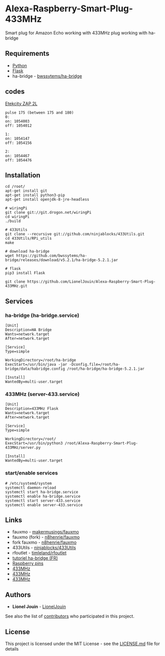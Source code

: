 # Alexa-Raspberry-Smart-Plug-433MHz

Smart plug for Amazon Echo working with 433MHz plug working with ha-bridge

## Requirements

* [Python](https://www.python.org/)
* [Flask](http://flask.pocoo.org/)
* ha-bridge - [bwssytems/ha-bridge](https://github.com/bwssytems/ha-bridge)

## codes

[Etekcity ZAP 2L](https://www.amazon.fr/dp/B01M262058/)
```
pulse 175 (between 175 and 180) 
0:
on: 1054003
off: 1054012

1:
on: 1054147
off: 1054156

2:
on: 1054467
off: 1054476
```

## Installation

```
cd /root/
apt-get install git
apt-get install python3-pip
apt-get install openjdk-8-jre-headless

# wiringPi
git clone git://git.drogon.net/wiringPi
cd wiringPi
./build

# 433Utils
git clone --recursive git://github.com/ninjablocks/433Utils.git
cd 433Utils/RPi_utils
make

# download ha-bridge
wget https://github.com/bwssytems/ha-bridge/releases/download/v5.2.1/ha-bridge-5.2.1.jar

# flask
pip3 install Flask

git clone https://github.com/LionelJouin/Alexa-Raspberry-Smart-Plug-433MHz.git
```

## Services

### ha-bridge (ha-bridge.service)

```
[Unit]
Description=HA Bridge
Wants=network.target
After=network.target

[Service]
Type=simple

WorkingDirectory=/root/ha-bridge
ExecStart=/usr/bin/java -jar -Dconfig.file=/root/ha-bridge/data/habridge.config /root/ha-bridge/ha-bridge-5.2.1.jar

[Install]
WantedBy=multi-user.target
```

### 433MHz (server-433.service)

```
[Unit]
Description=433MHz Flask
Wants=network.target
After=network.target

[Service]
Type=simple

WorkingDirectory=/root/
ExecStart=/usr/bin/python3 /root/Alexa-Raspberry-Smart-Plug-433MHz/server.py

[Install]
WantedBy=multi-user.target
```

### start/enable services

```
# /etc/systemd/system
systemctl daemon-reload
systemctl start ha-bridge.service
systemctl enable ha-bridge.service
systemctl start server-433.service
systemctl enable server-433.service
```

## Links

* fauxmo - [makermusings/fauxmo](https://github.com/makermusings/fauxmo)
* fauxmo (fork) - [n8henrie/fauxmo](https://github.com/n8henrie/fauxmo)
* fork fauxmo - [n8henrie/fauxmo](https://github.com/n8henrie/fauxmo)
* 433Utils - [ninjablocks/433Utils](https://github.com/ninjablocks/433Utils)
* rfoutlet - [timleland/rfoutlet](https://github.com/timleland/rfoutlet)
* [tutoriel ha-bridge (FR)](https://www.lesalexiens.fr/tutoriels/tutoriel-ha-bridge-amazon-alexa-raspberry/)
* [Raspberry pins](https://fr.pinout.xyz/pinout/pin1_alimentation_33v)
* [433MHz](https://manipovore.com/raspberry-pi/raspberry-pi-domotique/)
* [433MHz](https://www.fanjoe.be/?p=2301)
* [433MHz](https://www.instructables.com/id/RF-433-MHZ-Raspberry-Pi/)

## Authors

* **Lionel Jouin** - [LionelJouin](https://github.com/LionelJouin)  

See also the list of [contributors](https://github.com/LionelJouin/Alexa-Raspberry-Smart-Plug-433MHz/graphs/contributors) who participated in this project.

## License

This project is licensed under the MIT License - see the [LICENSE.md](LICENSE.md) file for details

